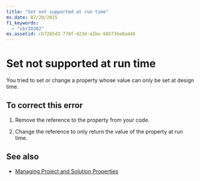 ```yaml
---
title: "Set not supported at run time"
ms.date: 07/20/2015
f1_keywords: 
  - "vbrID382"
ms.assetid: cb7285d3-778f-423d-a2be-88573be8ad48
---
```

# Set not supported at run time
You tried to set or change a property whose value can only be set at design time.  
  
## To correct this error  
  
1.  Remove the reference to the property from your code.  
  
2.  Change the reference to only return the value of the property at run time.  
  
## See also

- [Managing Project and Solution Properties](/visualstudio/ide/managing-project-and-solution-properties)
